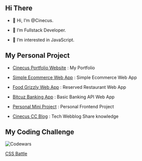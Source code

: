 ## Hi There

- 👋 Hi, I’m @Cinecus.

- 👀 I’m Fullstack Developer.

- 🌱 I’m interested in JavaScript.

## My Personal Project

- [Cinecus Portfolio Website](https://cinecus.vercel.app/) : My Portfolio

- [Simple Ecommerce Web App](https://ecommerce-frontend-cinecus.vercel.app/) : Simple Ecommerce Web App

- [Food Grizzly Web App](https://food-grizzly-frontend-k4ox72tekq-as.a.run.app/) : Reserved Restaurant Web App

- [Bitcuz Banking App](https://banking-frontend-k4ox72tekq-as.a.run.app/) : Basic Banking API Web App

- [Personal Mini Project](https://personal-mini-project-k4ox72tekq-as.a.run.app/) : Personal Frontend Project

- [Cinecus CC Blog](https://next-web-blog-tailwind.vercel.app/) : Tech Webblog Share knowledge

## My Coding Challenge

![Codewars](https://www.codewars.com/users/cinecus/badges/large)

[CSS Battle](https://cssbattle.dev/player/cinecus)
